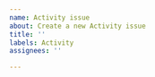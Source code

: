```yaml
---
name: Activity issue
about: Create a new Activity issue
title: ''
labels: Activity
assignees: ''

---
```




